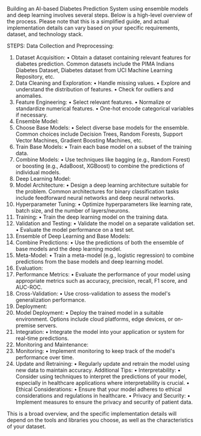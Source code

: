 Building an AI-based Diabetes Prediction System using ensemble models and deep learning involves several steps. Below is a high-level overview of the process. Please note that this is a simplified guide, and actual implementation details can vary based on your specific requirements, dataset, and technology stack.

STEPS:
Data Collection and Preprocessing:
1.	Dataset Acquisition:
•	Obtain a dataset containing relevant features for diabetes prediction. Common datasets include the PIMA Indians Diabetes Dataset, Diabetes dataset from UCI Machine Learning Repository, etc.
2.	Data Cleaning and Exploration:
•	Handle missing values.
•	Explore and understand the distribution of features.
•	Check for outliers and anomalies.
3.	Feature Engineering:
•	Select relevant features.
•	Normalize or standardize numerical features.
•	One-hot encode categorical variables if necessary.
2. Ensemble Model:
1.	Choose Base Models:
•	Select diverse base models for the ensemble. Common choices include Decision Trees, Random Forests, Support Vector Machines, Gradient Boosting Machines, etc.
2.	Train Base Models:
•	Train each base model on a subset of the training data.
3.	Combine Models:
•	Use techniques like bagging (e.g., Random Forest) or boosting (e.g., AdaBoost, XGBoost) to combine the predictions of individual models.
3. Deep Learning Model:
1.	Model Architecture:
•	Design a deep learning architecture suitable for the problem. Common architectures for binary classification tasks include feedforward neural networks and deep neural networks.
2.	Hyperparameter Tuning:
•	Optimize hyperparameters like learning rate, batch size, and the number of layers/neurons.
3.	Training:
•	Train the deep learning model on the training data.
4.	Validation and Testing:
•	Validate the model on a separate validation set.
•	Evaluate the model performance on a test set.
4. Ensemble of Deep Learning and Base Models:
1.	Combine Predictions:
•	Use the predictions of both the ensemble of base models and the deep learning model.
2.	Meta-Model:
•	Train a meta-model (e.g., logistic regression) to combine predictions from the base models and deep learning model.
5. Evaluation:
1.	Performance Metrics:
•	Evaluate the performance of your model using appropriate metrics such as accuracy, precision, recall, F1 score, and AUC-ROC.
2.	Cross-Validation:
•	Use cross-validation to assess the model's generalization performance.
6. Deployment:
1.	Model Deployment:
•	Deploy the trained model in a suitable environment. Options include cloud platforms, edge devices, or on-premise servers.
2.	Integration:
•	Integrate the model into your application or system for real-time predictions.
7. Monitoring and Maintenance:
1.	Monitoring:
•	Implement monitoring to keep track of the model's performance over time.
2.	Update and Retraining:
•	Regularly update and retrain the model using new data to maintain accuracy.
Additional Tips:
•	Interpretability:
•	Consider using techniques to interpret the predictions of your model, especially in healthcare applications where interpretability is crucial.
•	Ethical Considerations:
•	Ensure that your model adheres to ethical considerations and regulations in healthcare.
•	Privacy and Security:
•	Implement measures to ensure the privacy and security of patient data.

This is a broad overview, and the specific implementation details will depend on the tools and libraries you choose, as well as the characteristics of your dataset.




